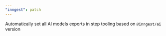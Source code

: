 ```yaml
---
"inngest": patch
---
```


Automatically set all AI models exports in step tooling based on `@inngest/ai` version
